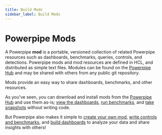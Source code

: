 ```yaml
---
title: Build Mods
sidebar_label: Build Mods
---
```

# Powerpipe Mods


A Powerpipe **mod** is a portable, versioned collection of related Powerpipe resources such as dashboards, benchmarks, queries, controls, and detections. Powerpipe mods and mod resources are defined in HCL, and distributed as simple text files.  Modules can be found on the [Powerpipe Hub](https://hub.powerpipe.io) and may be shared with others from any public git repository. 

Mods provide an easy way to share dashboards, benchmarks, and other resources.

As you've seen, you can download and install mods from the [Powerpipe Hub](https://hub.powerpipe.io) and use them as-is; [view the dashboards](/docs/run/dashboard), [run benchmarks](/docs/run/benchmark), and [take snapshots](/docs/run/snapshots/) without writing code.

But Powerpipe also makes it simple to [create your own mod](/docs/build/create-mod), [write controls and benchmarks](/docs/build/writing-controls), and [build dashboards](/docs/build/writing-dashboards) to analyze your data and share insights with others!
